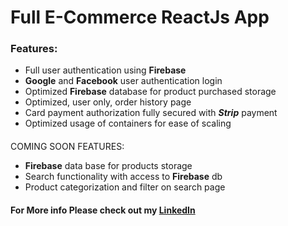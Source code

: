 # Full E-Commerce ReactJs App 


### Features:

* Full user authentication using **Firebase**
* **Google** and **Facebook** user authentication login
* Optimized **Firebase** database for product purchased storage
* Optimized, user only, order history page
* Card payment authorization fully secured with **_Strip_** payment
* Optimized usage of containers for ease of scaling


####
COMING SOON FEATURES:
* **Firebase** data base for products storage
* Search functionality with access to **Firebase** db
* Product categorization and filter on search page


#### For More info Please check out my [LinkedIn](https://www.linkedin.com/in/pedro-goncalves88)
